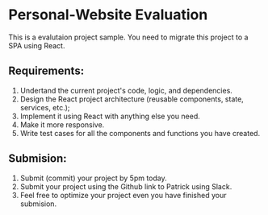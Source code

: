 # Personal-Website Evaluation

This is a evalutaion project sample. You need to migrate this project to a SPA using React.

## Requirements:

1. Undertand the current project's code, logic, and dependencies.
2. Design the React project architecture (reusable components, state, services, etc.);
3. Implement it using React with anything else you need.
4. Make it more responsive.
5. Write test cases for all the components and functions you have created.

## Submision:

1. Submit (commit) your project by 5pm today.
2. Submit your project using the Github link to Patrick using Slack.
3. Feel free to optimize your project even you have finished your submision.
